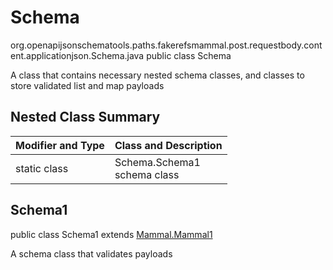 # Schema
org.openapijsonschematools.paths.fakerefsmammal.post.requestbody.content.applicationjson.Schema.java
public class Schema

A class that contains necessary nested schema classes, and classes to store validated list and map payloads

## Nested Class Summary
| Modifier and Type | Class and Description |
| ----------------- | ---------------------- |
| static class | Schema.Schema1<br> schema class |

## Schema1
public class Schema1
extends [Mammal.Mammal1](../../../../../../components/schemas/Mammal.md#mammal1)

A schema class that validates payloads
